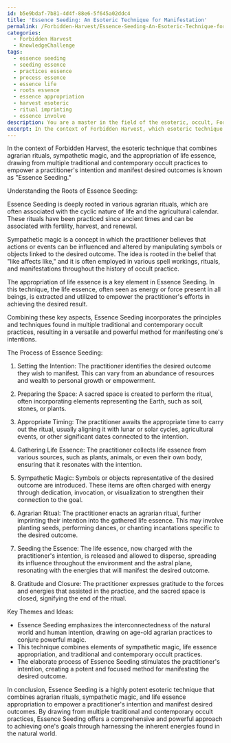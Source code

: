 ```yaml
---
id: b5e9bdaf-7b81-4d4f-88e6-5f645a02ddc4
title: 'Essence Seeding: An Esoteric Technique for Manifestation'
permalink: /Forbidden-Harvest/Essence-Seeding-An-Esoteric-Technique-for-Manifestation/
categories:
  - Forbidden Harvest
  - KnowledgeChallenge
tags:
  - essence seeding
  - seeding essence
  - practices essence
  - process essence
  - essence life
  - roots essence
  - essence appropriation
  - harvest esoteric
  - ritual imprinting
  - essence involve
description: You are a master in the field of the esoteric, occult, Forbidden Harvest and Education. You are a writer of tests, challenges, books and deep knowledge on Forbidden Harvest for initiates and students to gain deep insights and understanding from. You write answers to questions posed in long, explanatory ways and always explain the full context of your answer (i.e., related concepts, formulas, examples, or history), as well as the step-by-step thinking process you take to answer the challenges. Be rigorous and thorough, and summarize the key themes, ideas, and conclusions at the end.
excerpt: In the context of Forbidden Harvest, which esoteric technique combines agrarian rituals, sympathetic magic, and the appropriation of life essence, drawing from multiple traditional and contemporary occult practices, to empower a practitioner's intention and manifest desired outcomes?
---
```

In the context of Forbidden Harvest, the esoteric technique that combines agrarian rituals, sympathetic magic, and the appropriation of life essence, drawing from multiple traditional and contemporary occult practices to empower a practitioner's intention and manifest desired outcomes is known as "Essence Seeding."

Understanding the Roots of Essence Seeding:

Essence Seeding is deeply rooted in various agrarian rituals, which are often associated with the cyclic nature of life and the agricultural calendar. These rituals have been practiced since ancient times and can be associated with fertility, harvest, and renewal.

Sympathetic magic is a concept in which the practitioner believes that actions or events can be influenced and altered by manipulating symbols or objects linked to the desired outcome. The idea is rooted in the belief that "like affects like," and it is often employed in various spell workings, rituals, and manifestations throughout the history of occult practice.

The appropriation of life essence is a key element in Essence Seeding. In this technique, the life essence, often seen as energy or force present in all beings, is extracted and utilized to empower the practitioner's efforts in achieving the desired result.

Combining these key aspects, Essence Seeding incorporates the principles and techniques found in multiple traditional and contemporary occult practices, resulting in a versatile and powerful method for manifesting one's intentions.

The Process of Essence Seeding:

1. Setting the Intention: The practitioner identifies the desired outcome they wish to manifest. This can vary from an abundance of resources and wealth to personal growth or empowerment.

2. Preparing the Space: A sacred space is created to perform the ritual, often incorporating elements representing the Earth, such as soil, stones, or plants.

3. Appropriate Timing: The practitioner awaits the appropriate time to carry out the ritual, usually aligning it with lunar or solar cycles, agricultural events, or other significant dates connected to the intention.

4. Gathering Life Essence: The practitioner collects life essence from various sources, such as plants, animals, or even their own body, ensuring that it resonates with the intention.

5. Sympathetic Magic: Symbols or objects representative of the desired outcome are introduced. These items are often charged with energy through dedication, invocation, or visualization to strengthen their connection to the goal.

6. Agrarian Ritual: The practitioner enacts an agrarian ritual, further imprinting their intention into the gathered life essence. This may involve planting seeds, performing dances, or chanting incantations specific to the desired outcome.

7. Seeding the Essence: The life essence, now charged with the practitioner's intention, is released and allowed to disperse, spreading its influence throughout the environment and the astral plane, resonating with the energies that will manifest the desired outcome.

8. Gratitude and Closure: The practitioner expresses gratitude to the forces and energies that assisted in the practice, and the sacred space is closed, signifying the end of the ritual.

Key Themes and Ideas:

- Essence Seeding emphasizes the interconnectedness of the natural world and human intention, drawing on age-old agrarian practices to conjure powerful magic.
- This technique combines elements of sympathetic magic, life essence appropriation, and traditional and contemporary occult practices.
- The elaborate process of Essence Seeding stimulates the practitioner's intention, creating a potent and focused method for manifesting the desired outcome.

In conclusion, Essence Seeding is a highly potent esoteric technique that combines agrarian rituals, sympathetic magic, and life essence appropriation to empower a practitioner's intention and manifest desired outcomes. By drawing from multiple traditional and contemporary occult practices, Essence Seeding offers a comprehensive and powerful approach to achieving one's goals through harnessing the inherent energies found in the natural world.

